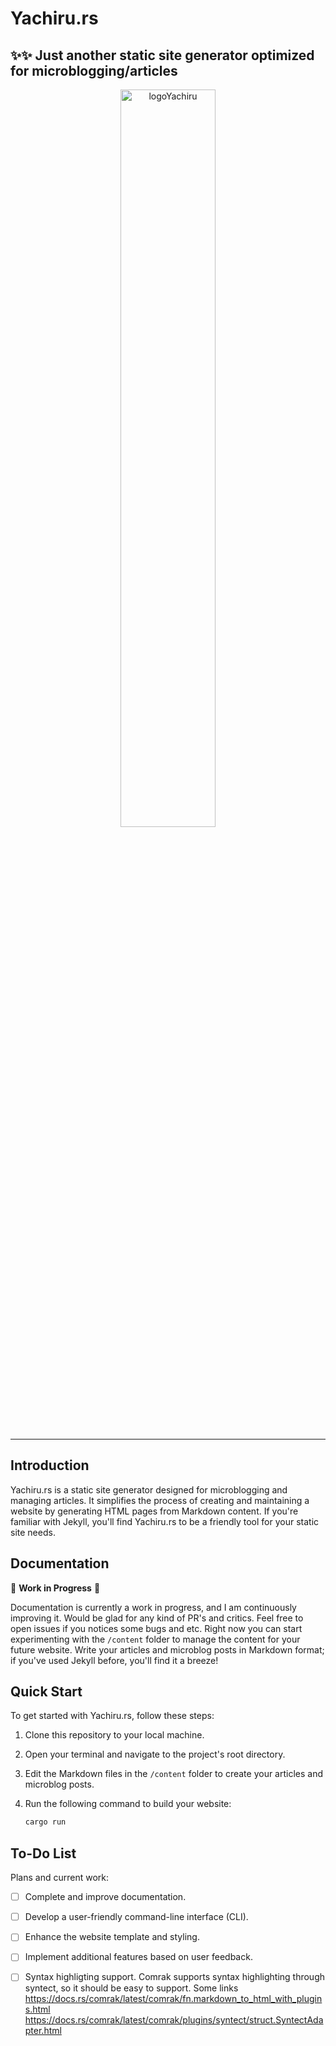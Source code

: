 # Yachiru.rs

## ✨✨ Just another static site generator optimized for microblogging/articles

<p align="center"><img src="https://github.com/fromgodd/yachiru/assets/97128346/94df95e7-aa67-4363-9592-f4acd3b0915a" alt="logoYachiru" width="55%"></p>

---

## Introduction

Yachiru.rs is a static site generator designed for microblogging and managing articles. It simplifies the process of creating and maintaining a website by generating HTML pages from Markdown content. If you're familiar with Jekyll, you'll find Yachiru.rs to be a friendly tool for your static site needs.

## Documentation

🚧 **Work in Progress** 🚧

Documentation is currently a work in progress, and I am continuously improving it. Would be glad for any kind of PR's and critics. Feel free to open issues if you notices some bugs and etc.
Right now you can start experimenting with the `/content` folder to manage the content for your future website. Write your articles and microblog posts in Markdown format; if you've used Jekyll before, you'll find it a breeze!

## Quick Start

To get started with Yachiru.rs, follow these steps:

1. Clone this repository to your local machine.

2. Open your terminal and navigate to the project's root directory.

3. Edit the Markdown files in the `/content` folder to create your articles and microblog posts.

4. Run the following command to build your website:

   ```sh
   cargo run
    ```

## To-Do List

Plans and current work:

- [ ] Complete and improve documentation.
- [ ] Develop a user-friendly command-line interface (CLI).
- [ ] Enhance the website template and styling.
- [ ] Implement additional features based on user feedback.
- [ ] Syntax highligting support. Comrak supports syntax highlighting through syntect, so it should be easy to support. Some links
https://docs.rs/comrak/latest/comrak/fn.markdown_to_html_with_plugins.html
https://docs.rs/comrak/latest/comrak/plugins/syntect/struct.SyntectAdapter.html

